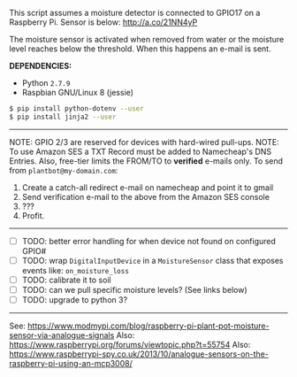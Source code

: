 This script assumes a moisture detector is connected to GPIO17 on a Raspberry Pi. Sensor is below:
http://a.co/21NN4yP

The moisture sensor is activated when removed from water or the moisture level reaches
below the threshold. When this happens an e-mail is sent.

**DEPENDENCIES:**
- Python `2.7.9`
- Raspbian GNU/Linux 8 (jessie)
```bash
$ pip install python-dotenv --user
$ pip install jinja2 --user
```

--------------------

NOTE: GPIO 2/3 are reserved for devices with hard-wired pull-ups.
NOTE: To use Amazon SES a TXT Record must be added to Namecheap's DNS Entries. Also, free-tier
limits the FROM/TO to **verified** e-mails only. To send from `plantbot@my-domain.com`:

1. Create a catch-all redirect e-mail on namecheap and point it to gmail
2. Send verification e-mail to the above from the Amazon SES console
3. ???
4. Profit.

--------------------

- [ ] TODO: better error handling for when device not found on configured GPIO#
- [ ] TODO: wrap `DigitalInputDevice` in a `MoistureSensor` class that exposes events like:
`on_moisture_loss`
- [ ] TODO: calibrate it to soil
- [ ] TODO: can we pull specific moisture levels? (See links below)
- [ ] TODO: upgrade to python 3?

--------------------

See: https://www.modmypi.com/blog/raspberry-pi-plant-pot-moisture-sensor-via-analogue-signals
Also: https://www.raspberrypi.org/forums/viewtopic.php?t=55754
Also: https://www.raspberrypi-spy.co.uk/2013/10/analogue-sensors-on-the-raspberry-pi-using-an-mcp3008/